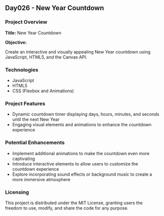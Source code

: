 ## Day026 - New Year Countdown

### Project Overview

**Title:** New Year Countdown

**Objective:**

Create an interactive and visually appealing New Year countdown using JavaScript, HTML5, and the Canvas API.

### Technologies

- JavaScript
- HTML5
- CSS (Flexbox and Animations)

### Project Features

- Dynamic countdown timer displaying days, hours, minutes, and seconds until the next New Year
- Engaging visual elements and animations to enhance the countdown experience

### Potential Enhancements

- Implement additional animations to make the countdown even more captivating
- Introduce interactive elements to allow users to customize the countdown experience
- Explore incorporating sound effects or background music to create a more immersive atmosphere

### Licensing

This project is distributed under the MIT License, granting users the freedom to use, modify, and share the code for any
purpose.
